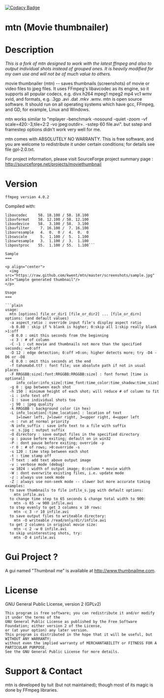 
[![Codacy Badge](https://api.codacy.com/project/badge/Grade/42e2b5a7bc1a442ea77f58bddc3edbb8)](https://www.codacy.com/app/ns-mkusper/mtn?utm_source=github.com&amp;utm_medium=referral&amp;utm_content=ns-mkusper/mtn&amp;utm_campaign=Badge_Grade)

mtn (Movie thumbnailer)
===

Description
===

*This is a fork of mtn designed to work with the latest ffmpeg and also to output individual shots instead of grouped ones. It is heavily modified for my own use and will not be of much value to others.*

movie thumbnailer (mtn) -- saves thumbnails (screenshots) of movie or video files to jpeg files. It uses FFmpeg's libavcodec as its engine, so it supports all popular codecs, e.g. divx h264 mpeg1 mpeg2 mp4 vc1 wmv xvid, and formats, e.g. .3gp .avi .dat .mkv .wmv. mtn is open source software. It should run on all operating systems which have gcc, FFmpeg, and GD, for example, Linux and Windows.

mtn works similar to "mplayer -benchmark -nosound -quiet -zoom -vf scale=420:-3,tile=2:2 -vo jpeg:outdir=. -sstep 60 file.avi". but sstep and framestep options didn't work very well for me.

mtn comes with ABSOLUTELY NO WARRANTY. This is free software, and you are welcome to redistribute it under certain conditions; for details see file gpl-2.0.txt.

For project information, please visit SourceForge project summary page : http://sourceforge.net/projects/moviethumbnail

Version
===

```ffmpeg version 4.0.2```

Compiled with:
```libavutil      56. 14.100 / 56. 14.100
libavcodec     58. 18.100 / 58. 18.100
libavformat    58. 12.100 / 58. 12.100
libavdevice    58.  3.100 / 58.  3.100
libavfilter     7. 16.100 /  7. 16.100
libavresample   4.  0.  0 /  4.  0.  0
libswscale      5.  1.100 /  5.  1.100
libswresample   3.  1.100 /  3.  1.100
libpostproc    55.  1.100 / 55.  1.100```

Sample
===

<p align="center">
  <img src="https://raw.github.com/kwent/mtn/master/screenshots/sample.jpg" alt="Sample generated thumbnail"/>
</p>

Usage
===

```plain
usage:
  mtn [options] file_or_dir1 [file_or_dir2] ... [file_or_dirn]
options: (and default values)
  -a aspect_ratio : override input file's display aspect ratio
  -b 0.80 : skip if % blank is higher; 0:skip all 1:skip really blank >1:off
  -B 0.0 : omit this seconds from the beginning
  -c 3 : # of column
  -C -1 : cut movie and thumbnails not more than the specified seconds; <=0:off
  -D 12 : edge detection; 0:off >0:on; higher detects more; try -D4 -D6 or -D8
  -E 0.0 : omit this seconds at the end
  -f tahomabd.ttf : font file; use absolute path if not in usual places
  -F RRGGBB:size[:font:RRGGBB:RRGGBB:size] : font format [time is optional]
     info_color:info_size[:time_font:time_color:time_shadow:time_size]
  -g 0 : gap between each shot
  -h 150 : minimum height of each shot; will reduce # of column to fit
  -i : info text off
  -I : save individual shots too
  -j 90 : jpeg quality
  -k RRGGBB : background color (in hex)
  -L info_location[:time_location] : location of text
     1=lower left, 2=lower right, 3=upper right, 4=upper left
  -n : run at normal priority
  -N info_suffix : save info text to a file with suffix
  -o _s.jpg : output suffix
  -O directory : save output files in the specified directory
  -p : pause before exiting; default on in win32
  -P : dont pause before exiting; override -p
  -r 0 : # of rows; >0:override -s
  -s 120 : time step between each shot
  -t : time stamp off
  -T text : add text above output image
  -v : verbose mode (debug)
  -w 1024 : width of output image; 0:column * movie width
  -W : dont overwrite existing files, i.e. update mode
  -z : always use seek mode
  -Z : always use non-seek mode -- slower but more accurate timing
examples:
  to save thumbnails to file infile_s.jpg with default options:
    mtn infile.avi
  to change time step to 65 seconds & change total width to 900:
    mtn -s 65 -w 900 infile.avi
  to step evenly to get 3 columns x 10 rows:
    mtn -c 3 -r 10 infile.avi
  to save output files to writeable directory:
    mtn -O writeable /read/only/dir/infile.avi
  to get 2 columns in original movie size:
    mtn -c 2 -w 0 infile.avi
  to skip uninteresting shots, try:
    mtn -D 4 infile.avi
`````

Gui Project ?
===

A gui named "Thumbnail me" is available at http://www.thumbnailme.com.

License
===

GNU General Public License, version 2 (GPLv2)

```plain
This program is free software; you can redistribute it and/or modify it under the terms of the 
GNU General Public License as published by the Free Software Foundation; either version 2 of the License,
or (at your option) any later version.
This program is distributed in the hope that it will be useful, but WITHOUT ANY WARRANTY;
without even the implied warranty of MERCHANTABILITY or FITNESS FOR A PARTICULAR PURPOSE.
See the GNU General Public License for more details.
```

Support & Contact
===

mtn is developed by tuit (but not maintained); though most of its magic is done by FFmpeg libraries.
